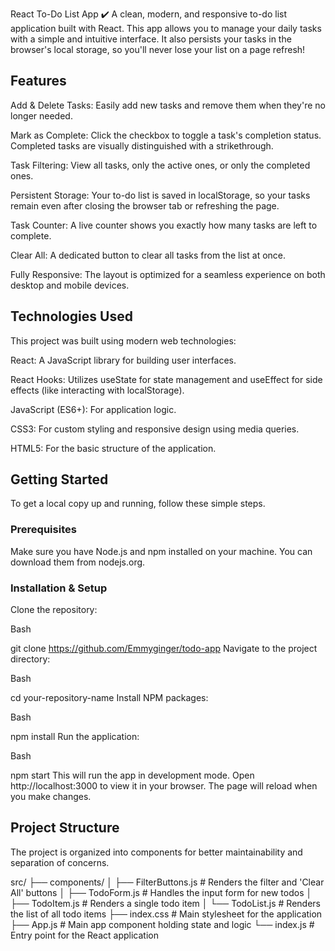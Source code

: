 React To-Do List App ✔️
A clean, modern, and responsive to-do list application built with React. This app allows you to manage your daily tasks with a simple and intuitive interface. It also persists your tasks in the browser's local storage, so you'll never lose your list on a page refresh!

## Features
Add & Delete Tasks: Easily add new tasks and remove them when they're no longer needed.

Mark as Complete: Click the checkbox to toggle a task's completion status. Completed tasks are visually distinguished with a strikethrough.

Task Filtering: View all tasks, only the active ones, or only the completed ones.

Persistent Storage: Your to-do list is saved in localStorage, so your tasks remain even after closing the browser tab or refreshing the page.

Task Counter: A live counter shows you exactly how many tasks are left to complete.

Clear All: A dedicated button to clear all tasks from the list at once.

Fully Responsive: The layout is optimized for a seamless experience on both desktop and mobile devices.

## Technologies Used
This project was built using modern web technologies:

React: A JavaScript library for building user interfaces.

React Hooks: Utilizes useState for state management and useEffect for side effects (like interacting with localStorage).

JavaScript (ES6+): For application logic.

CSS3: For custom styling and responsive design using media queries.

HTML5: For the basic structure of the application.

## Getting Started
To get a local copy up and running, follow these simple steps.

### Prerequisites
Make sure you have Node.js and npm installed on your machine. You can download them from nodejs.org.

### Installation & Setup
Clone the repository:

Bash

git clone https://github.com/Emmyginger/todo-app
Navigate to the project directory:

Bash

cd your-repository-name
Install NPM packages:

Bash

npm install
Run the application:

Bash

npm start
This will run the app in development mode. Open http://localhost:3000 to view it in your browser. The page will reload when you make changes.

## Project Structure
The project is organized into components for better maintainability and separation of concerns.

src/
├── components/
│   ├── FilterButtons.js  # Renders the filter and 'Clear All' buttons
│   ├── TodoForm.js       # Handles the input form for new todos
│   ├── TodoItem.js       # Renders a single todo item
│   └── TodoList.js       # Renders the list of all todo items
├── index.css             # Main stylesheet for the application
├── App.js                # Main app component holding state and logic
└── index.js              # Entry point for the React application